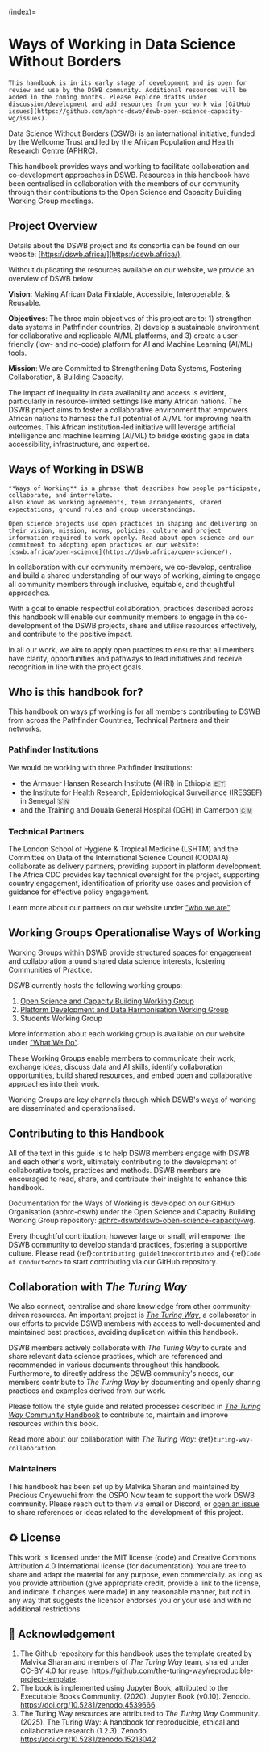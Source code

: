 (index)=
# Ways of Working in Data Science Without Borders

```{warning}
This handbook is in its early stage of development and is open for review and use by the DSWB community. Additional resources will be added in the coming months. Please explore drafts under discussion/development and add resources from your work via [GitHub issues](https://github.com/aphrc-dswb/dswb-open-science-capacity-wg/issues).
```

Data Science Without Borders (DSWB) is an international initiative, funded by the Wellcome Trust and led by the African Population and Health Research Centre (APHRC).

This handbook provides ways and working to facilitate collaboration and co-development approaches in DSWB.
Resources in this handbook have been centralised in collaboration with the members of our community through their contributions to the Open Science and Capacity Building Working Group meetings.

## Project Overview

Details about the DSWB project and its consortia can be found on our website: [https://dswb.africa/](https://dswb.africa/).

Without duplicating the resources available on our website, we provide an overview of DSWB below.

**Vision**: Making African Data Findable, Accessible, Interoperable, & Reusable.

**Objectives**: The three main objectives of this project are to: 1) strengthen data systems in Pathfinder countries, 2) develop a sustainable environment for collaborative and replicable AI/ML platforms, and 3) create a user-friendly (low- and no-code) platform for AI and Machine Learning (AI/ML) tools.

**Mission**: We are Committed to Strengthening Data Systems, Fostering Collaboration, & Building Capacity.

The impact of inequality in data availability and access is evident, particularly in resource-limited settings like many African nations. The DSWB project aims to foster a collaborative environment that empowers African nations to harness the full potential of AI/ML for improving health outcomes. This African institution-led initiative will leverage artificial intelligence and machine learning (AI/ML) to bridge existing gaps in data accessibility, infrastructure, and expertise.

## Ways of Working in DSWB

```{note}
**Ways of Working** is a phrase that describes how people participate, collaborate, and interrelate. 
Also known as working agreements, team arrangements, shared expectations, ground rules and group understandings.

Open science projects use open practices in shaping and delivering on their vision, mission, norms, policies, culture and project information required to work openly. Read about open science and our commitment to adopting open practices on our website: [dswb.africa/open-science](https://dswb.africa/open-science/).
```

In collaboration with our community members, we co-develop, centralise and build a shared understanding of our ways of working, aiming to engage all community members through inclusive, equitable, and thoughtful approaches.

With a goal to enable respectful collaboration, practices described across this handbook will enable our community members to engage in the co-development of the DSWB projects, share and utilise resources effectively, and contribute to the positive impact.

In all our work, we aim to apply open practices to ensure that all members have clarity, opportunities and pathways to lead initiatives and receive recognition in line with the project goals.

## Who is this handbook for?

This handbook on ways pf working is for all members contributing to DSWB from across the Pathfinder Countries, Technical Partners and their networks.

### Pathfinder Institutions

We would be working with three Pathfinder Institutions:

 - the Armauer Hansen Research Institute (AHRI) in Ethiopia 🇪🇹
 - the Institute for Health Research, Epidemiological Surveillance (IRESSEF) in Senegal 🇸🇳
 - and the Training and Douala General Hospital (DGH) in Cameroon 🇨🇲

### Technical Partners

The London School of Hygiene & Tropical Medicine (LSHTM) and the Committee on Data of the International Science Council (CODATA) collaborate as delivery partners, providing support in platform development. The Africa CDC provides key technical oversight for the project, supporting country engagement, identification of priority use cases and provision of guidance for effective policy engagement.

Learn more about our partners on our website under ["who we are"](https://dswb.africa).

## Working Groups Operationalise Ways of Working

Working Groups within DSWB provide structured spaces for engagement and collaboration around shared data science interests, fostering Communities of Practice.

DSWB currently hosts the following working groups:

1. [Open Science and Capacity Building Working Group](https://dswb.africa/open-science-and-capacity-building-work-group/)
2. [Platform Development and Data Harmonisation Working Group](https://dswb.africa/platform-development-and-data-harmonization/)
3. Students Working Group

More information about each working group is available on our website under ["What We Do"](https://dswb.africa).

These Working Groups enable members to communicate their work, exchange ideas, discuss data and AI skills, identify collaboration opportunities, build shared resources, and embed open and collaborative approaches into their work.

Working Groups are key channels through which DSWB's ways of working are disseminated and operationalised.

## Contributing to this Handbook

All of the text in this guide is to help DSWB members engage with DSWB and each other's work, ultimately contributing to the development of collaborative tools, practices and methods.
DSWB members are encouraged to read, share, and contribute their insights to enhance this handbook.

Documentation for the Ways of Working is developed on our GitHub Organisation (aphrc-dswb) under the Open Science and Capacity Building Working Group repository: [aphrc-dswb/dswb-open-science-capacity-wg](https://github.com/aphrc-dswb/dswb-open-science-capacity-wg).

Every thoughtful contribution, however large or small, will empower the DSWB community to develop standard practices, fostering a  supportive culture.
Please read {ref}`contributing guideline<contribute>` and {ref}`Code of Conduct<coc>` to start contributing via our GitHub repository.

## Collaboration with *The Turing Way*

We also connect, centralise and share knowledge from other community-driven resources.
An important project is [*The Turing Way*](https://book.the-turing-way.org/), a collaborator in our efforts to provide DSWB members with access to well-documented and maintained best practices, avoiding duplication within this handbook.

DSWB members actively collaborate with *The Turing Way* to curate and share relevant data science practices, which are referenced and recommended in various documents throughout this handbook. Furthermore, to directly address the DSWB community's needs, our members contribute to *The Turing Way* by documenting and openly sharing practices and examples derived from our work.

Please follow the style guide and related processes described in [*The Turing Way* Community Handbook](https://book.the-turing-way.org/community-handbook/style) to contribute to, maintain and improve resources within this book.

Read more about our collaboration with *The Turing Way*: {ref}`turing-way-collaboration`.

### Maintainers

This handbook has been set up by Malvika Sharan and maintained by Precious Onyewuchi from the OSPO Now team to support the work DSWB community.
Please reach out to them via email or Discord, or [open an issue](https://github.com/aphrc-dswb/dswb-open-science-capacity-wg/issues) to share references or ideas related to the development of this project.

♻️ License
---

This work is licensed under the MIT license (code) and Creative Commons Attribution 4.0 International license (for documentation).
You are free to share and adapt the material for any purpose, even commercially.
as long as you provide attribution (give appropriate credit, provide a link to the license,
and indicate if changes were made) in any reasonable manner, but not in any way that suggests the
licensor endorses you or your use and with no additional restrictions.

🤝 Acknowledgement
---

1. The Github repository for this handbook uses the template created by Malvika Sharan and members of *The Turing Way* team, shared under CC-BY 4.0 for reuse: https://github.com/the-turing-way/reproducible-project-template.
2. The book is implemented using Jupyter Book, attributed to the Executable Books Community. (2020). Jupyter Book (v0.10). Zenodo. https://doi.org/10.5281/zenodo.4539666.
3. The Turing Way resources are attributed to *The Turing Way* Community. (2025). The Turing Way: A handbook for reproducible, ethical and collaborative research (1.2.3). Zenodo. https://doi.org/10.5281/zenodo.15213042

